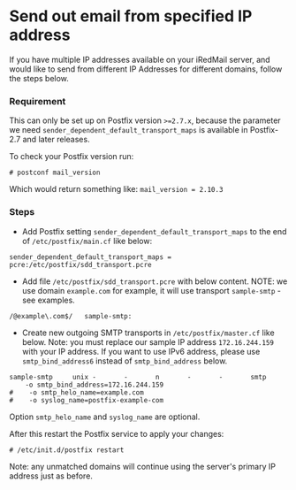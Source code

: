 # Send out email from specified IP address

If you have multiple IP addresses available on your iRedMail server, and would
like to send from different IP Addresses for different domains, follow the
steps below.

### Requirement

This can only be set up on Postfix version `>=2.7.x`, because the parameter we
need `sender_dependent_default_transport_maps` is available in Postfix-2.7 and
later releases.

To check your Postfix version run:

```
# postconf mail_version
```

Which would return something like: `mail_version = 2.10.3`

### Steps

* Add Postfix setting `sender_dependent_default_transport_maps` to the end of
  `/etc/postfix/main.cf` like below:

```
sender_dependent_default_transport_maps = pcre:/etc/postfix/sdd_transport.pcre
```

* Add file `/etc/postfix/sdd_transport.pcre` with below content. NOTE: we use
  domain `example.com` for example, it will use transport `sample-smtp` - see
  examples.

```
/@example\.com$/   sample-smtp:
```

* Create new outgoing SMTP transports in `/etc/postfix/master.cf` like below.
  Note: you must replace our sample IP address `172.16.244.159 ` with your IP
  address. If you want to use IPv6 address, please use `smtp_bind_address6`
  instead of `smtp_bind_address` below.

```
sample-smtp     unix -       -       n       -       -       smtp
    -o smtp_bind_address=172.16.244.159
#    -o smtp_helo_name=example.com
#    -o syslog_name=postfix-example-com
```

Option `smtp_helo_name` and `syslog_name` are optional.

After this restart the Postfix service to apply your changes:

```
# /etc/init.d/postfix restart
```

Note: any unmatched domains will continue using the server's primary IP address
just as before.
